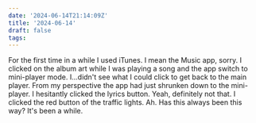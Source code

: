 ```yaml
---
date: '2024-06-14T21:14:09Z'
title: '2024-06-14'
draft: false
tags:
---
```


For the first time in a while I used iTunes.
I mean the Music app, sorry.
I clicked on the album art while I was playing a song and the app switch to mini-player mode.
I...didn't see what I could click to get back to the main player.
From my perspective the app had just shrunken down to the mini-player.
I hesitantly clicked the lyrics button.
Yeah, definitely not that.
I clicked the red button of the traffic lights.
Ah.
Has this always been this way?
It's been a while.
